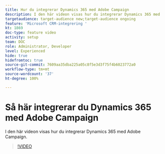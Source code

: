 ```yaml
---
title: Hur du integrerar Dynamics 365 med Adobe Campaign
description: I den här videon visas hur du integrerar Dynamics 365 med Adobe Campaign.
targetaudience: target-audience new;target-audience ongoing
feature: 'Microsoft CRM-integrering '
kt: 1869
doc-type: feature video
activity: setup
team: DOC
role: Administrator, Developer
level: Experienced
hide: true
hidefromtoc: true
source-git-commit: 7609aa35dba225a05c8f5e3d3f75f4b6023772a0
workflow-type: tm+mt
source-wordcount: '37'
ht-degree: 100%

---
```


# Så här integrerar du Dynamics 365 med Adobe Campaign

I den här videon visas hur du integrerar Dynamics 365 med Adobe Campaign.

>[!VIDEO](https://video.tv.adobe.com/v/23837?quality=12)
